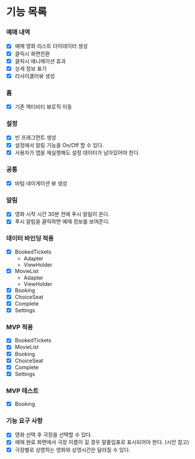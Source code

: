 # 기능 목록

### 예매 내역

- [x] 예매 영화 리스트 더미데이터 생성
- [x] 클릭시 화면전환
- [x] 클릭시 애니매이션 효과
- [x] 상세 정보 표기
- [x] 리사이클러뷰 생성

### 홈

- [x] 기존 액티비티 뷰로직 이동

### 설정

- [x] 빈 프래그먼트 생성
- [x] 설정에서 알림 기능을 On/Off 할 수 있다.
- [x] 사용자가 앱을 재실행해도 설정 데이터가 남아있어야 한다.

### 공통

- [x] 바텀 네이게이션 뷰 생성

### 알림

- [x] 영화 시작 시간 30분 전에 푸시 알림이 온다.
- [x] 푸시 알림을 클릭하면 예매 정보를 보여준다.

### 데이터 바인딩 적용

- [x] BookedTickets
    - Adapter
    - ViewHolder
- [x] MovieList
    - Adapter
    - ViewHolder
- [x] Booking
- [x] ChoiceSeat
- [x] Complete
- [x] Settings

### MVP 적용

- [x] BookedTickets
- [x] MovieList
- [x] Booking
- [x] ChoiceSeat
- [x] Complete
- [x] Settings

### MVP 테스트
- [x] Booking
### 기능 요구 사항

- [x] 영화 선택 후 극장을 선택할 수 있다.
- [x] 예매 완료 화면에서 극장 이름이 길 경우 말줄임표로 표시되어야 한다. (시안 참고)
- [x] 극장별로 상영하는 영화와 상영시간은 달라질 수 있다.
